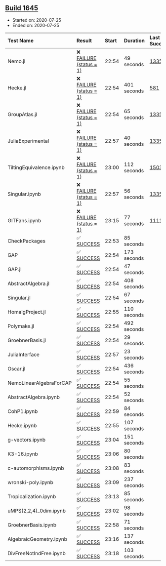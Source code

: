 ## [Build 1645](https://oscarci.mathematik.uni-kl.de/job/oscar-julia-1.4/1645/)

* Started on: 2020-07-25
* Ended on: 2020-07-25

| Test Name    | Result | Start | Duration | Last Success | First Failure |
|:-------------|:-------|:------|:---------|:-------------|:--------------|
| Nemo.jl | ❌ [FAILURE (status = 1)](https://oscarci.mathematik.uni-kl.de/job/oscar-julia-1.4/1645/artifact/logs/build-1645/Nemo.jl.log) | 22:54 | 49 seconds | [1335](https://oscarci.mathematik.uni-kl.de/job/oscar-julia-1.4/1335/) | [1336](https://oscarci.mathematik.uni-kl.de/job/oscar-julia-1.4/1336/) |
| Hecke.jl | ❌ [FAILURE (status = 1)](https://oscarci.mathematik.uni-kl.de/job/oscar-julia-1.4/1645/artifact/logs/build-1645/Hecke.jl.log) | 22:54 | 401 seconds | [581](https://oscarci.mathematik.uni-kl.de/job/oscar-julia-1.4/581/) | [582](https://oscarci.mathematik.uni-kl.de/job/oscar-julia-1.4/582/) |
| GroupAtlas.jl | ❌ [FAILURE (status = 1)](https://oscarci.mathematik.uni-kl.de/job/oscar-julia-1.4/1645/artifact/logs/build-1645/GroupAtlas.jl.log) | 22:54 | 65 seconds | [1335](https://oscarci.mathematik.uni-kl.de/job/oscar-julia-1.4/1335/) | [1336](https://oscarci.mathematik.uni-kl.de/job/oscar-julia-1.4/1336/) |
| JuliaExperimental | ❌ [FAILURE (status = 1)](https://oscarci.mathematik.uni-kl.de/job/oscar-julia-1.4/1645/artifact/logs/build-1645/JuliaExperimental.log) | 22:57 | 40 seconds | [1335](https://oscarci.mathematik.uni-kl.de/job/oscar-julia-1.4/1335/) | [1336](https://oscarci.mathematik.uni-kl.de/job/oscar-julia-1.4/1336/) |
| TiltingEquivalence.ipynb | ❌ [FAILURE (status = 1)](https://oscarci.mathematik.uni-kl.de/job/oscar-julia-1.4/1645/artifact/logs/build-1645/TiltingEquivalence.ipynb.log) | 23:00 | 112 seconds | [1503](https://oscarci.mathematik.uni-kl.de/job/oscar-julia-1.4/1503/) | [1504](https://oscarci.mathematik.uni-kl.de/job/oscar-julia-1.4/1504/) |
| Singular.ipynb | ❌ [FAILURE (status = 1)](https://oscarci.mathematik.uni-kl.de/job/oscar-julia-1.4/1645/artifact/logs/build-1645/Singular.ipynb.log) | 22:57 | 56 seconds | [1335](https://oscarci.mathematik.uni-kl.de/job/oscar-julia-1.4/1335/) | [1336](https://oscarci.mathematik.uni-kl.de/job/oscar-julia-1.4/1336/) |
| GITFans.ipynb | ❌ [FAILURE (status = 1)](https://oscarci.mathematik.uni-kl.de/job/oscar-julia-1.4/1645/artifact/logs/build-1645/GITFans.ipynb.log) | 23:15 | 77 seconds | [1111](https://oscarci.mathematik.uni-kl.de/job/oscar-julia-1.4/1111/) | [1112](https://oscarci.mathematik.uni-kl.de/job/oscar-julia-1.4/1112/) |
| CheckPackages | ✅ [SUCCESS](https://oscarci.mathematik.uni-kl.de/job/oscar-julia-1.4/1645/artifact/logs/build-1645/CheckPackages.log) | 22:53 | 85 seconds |  |  |
| GAP | ✅ [SUCCESS](https://oscarci.mathematik.uni-kl.de/job/oscar-julia-1.4/1645/artifact/logs/build-1645/GAP.log) | 22:54 | 173 seconds |  |  |
| GAP.jl | ✅ [SUCCESS](https://oscarci.mathematik.uni-kl.de/job/oscar-julia-1.4/1645/artifact/logs/build-1645/GAP.jl.log) | 22:54 | 47 seconds |  |  |
| AbstractAlgebra.jl | ✅ [SUCCESS](https://oscarci.mathematik.uni-kl.de/job/oscar-julia-1.4/1645/artifact/logs/build-1645/AbstractAlgebra.jl.log) | 22:54 | 408 seconds |  |  |
| Singular.jl | ✅ [SUCCESS](https://oscarci.mathematik.uni-kl.de/job/oscar-julia-1.4/1645/artifact/logs/build-1645/Singular.jl.log) | 22:54 | 67 seconds |  |  |
| HomalgProject.jl | ✅ [SUCCESS](https://oscarci.mathematik.uni-kl.de/job/oscar-julia-1.4/1645/artifact/logs/build-1645/HomalgProject.jl.log) | 22:55 | 110 seconds |  |  |
| Polymake.jl | ✅ [SUCCESS](https://oscarci.mathematik.uni-kl.de/job/oscar-julia-1.4/1645/artifact/logs/build-1645/Polymake.jl.log) | 22:54 | 492 seconds |  |  |
| GroebnerBasis.jl | ✅ [SUCCESS](https://oscarci.mathematik.uni-kl.de/job/oscar-julia-1.4/1645/artifact/logs/build-1645/GroebnerBasis.jl.log) | 22:54 | 29 seconds |  |  |
| JuliaInterface | ✅ [SUCCESS](https://oscarci.mathematik.uni-kl.de/job/oscar-julia-1.4/1645/artifact/logs/build-1645/JuliaInterface.log) | 22:57 | 23 seconds |  |  |
| Oscar.jl | ✅ [SUCCESS](https://oscarci.mathematik.uni-kl.de/job/oscar-julia-1.4/1645/artifact/logs/build-1645/Oscar.jl.log) | 22:54 | 436 seconds |  |  |
| NemoLinearAlgebraForCAP | ✅ [SUCCESS](https://oscarci.mathematik.uni-kl.de/job/oscar-julia-1.4/1645/artifact/logs/build-1645/NemoLinearAlgebraForCAP.log) | 22:54 | 55 seconds |  |  |
| AbstractAlgebra.ipynb | ✅ [SUCCESS](https://oscarci.mathematik.uni-kl.de/job/oscar-julia-1.4/1645/artifact/logs/build-1645/AbstractAlgebra.ipynb.log) | 22:54 | 52 seconds |  |  |
| CohP1.ipynb | ✅ [SUCCESS](https://oscarci.mathematik.uni-kl.de/job/oscar-julia-1.4/1645/artifact/logs/build-1645/CohP1.ipynb.log) | 22:59 | 84 seconds |  |  |
| Hecke.ipynb | ✅ [SUCCESS](https://oscarci.mathematik.uni-kl.de/job/oscar-julia-1.4/1645/artifact/logs/build-1645/Hecke.ipynb.log) | 22:55 | 107 seconds |  |  |
| g-vectors.ipynb | ✅ [SUCCESS](https://oscarci.mathematik.uni-kl.de/job/oscar-julia-1.4/1645/artifact/logs/build-1645/g-vectors.ipynb.log) | 23:04 | 151 seconds |  |  |
| K3-16.ipynb | ✅ [SUCCESS](https://oscarci.mathematik.uni-kl.de/job/oscar-julia-1.4/1645/artifact/logs/build-1645/K3-16.ipynb.log) | 23:06 | 80 seconds |  |  |
| c-automorphisms.ipynb | ✅ [SUCCESS](https://oscarci.mathematik.uni-kl.de/job/oscar-julia-1.4/1645/artifact/logs/build-1645/c-automorphisms.ipynb.log) | 23:08 | 83 seconds |  |  |
| wronski-poly.ipynb | ✅ [SUCCESS](https://oscarci.mathematik.uni-kl.de/job/oscar-julia-1.4/1645/artifact/logs/build-1645/wronski-poly.ipynb.log) | 23:09 | 237 seconds |  |  |
| Tropicalization.ipynb | ✅ [SUCCESS](https://oscarci.mathematik.uni-kl.de/job/oscar-julia-1.4/1645/artifact/logs/build-1645/Tropicalization.ipynb.log) | 23:13 | 85 seconds |  |  |
| uMPS(2,2,4)_0dim.ipynb | ✅ [SUCCESS](https://oscarci.mathematik.uni-kl.de/job/oscar-julia-1.4/1645/artifact/logs/build-1645/uMPS-2-2-4-_0dim.ipynb.log) | 23:02 | 98 seconds |  |  |
| GroebnerBasis.ipynb | ✅ [SUCCESS](https://oscarci.mathematik.uni-kl.de/job/oscar-julia-1.4/1645/artifact/logs/build-1645/GroebnerBasis.ipynb.log) | 22:58 | 71 seconds |  |  |
| AlgebraicGeometry.ipynb | ✅ [SUCCESS](https://oscarci.mathematik.uni-kl.de/job/oscar-julia-1.4/1645/artifact/logs/build-1645/AlgebraicGeometry.ipynb.log) | 23:16 | 137 seconds |  |  |
| DivFreeNotIndFree.ipynb | ✅ [SUCCESS](https://oscarci.mathematik.uni-kl.de/job/oscar-julia-1.4/1645/artifact/logs/build-1645/DivFreeNotIndFree.ipynb.log) | 23:18 | 103 seconds |  |  |
